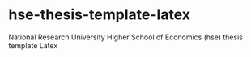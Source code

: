 # hse-thesis-template-latex
National Research University Higher School of Economics (hse) thesis template Latex
